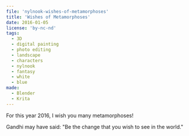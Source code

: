 ```yaml
---
file: 'nylnook-wishes-of-metamorphoses'
title: 'Wishes of Metamorphoses'
date: 2016-01-05
license: 'by-nc-nd'
tags:
  - 3D
  - digital painting
  - photo editing
  - landscape
  - characters
  - nylnook
  - fantasy
  - white
  - blue
made:
  - Blender
  - Krita
---
```


For this year 2016, I wish you many metamorphoses!

Gandhi may have said: "Be the change that you wish to see in the world."

